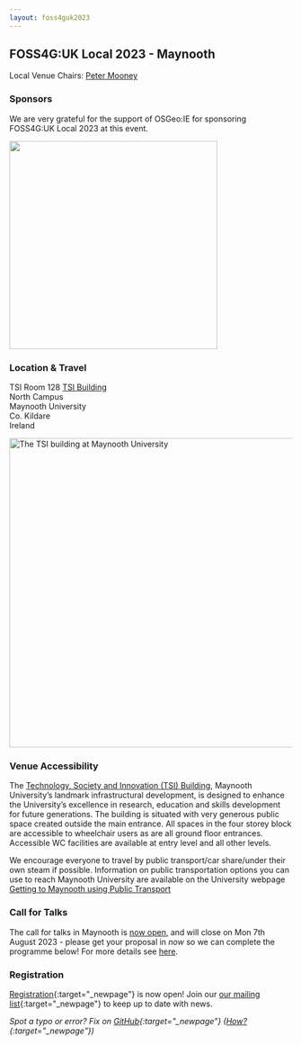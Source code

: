 ```yaml
---
layout: foss4guk2023
---
```


## FOSS4G:UK Local 2023 - Maynooth

Local Venue Chairs: [Peter Mooney](mailto:peter.mooney@mu.ie)

### Sponsors

We are very grateful for the support of OSGeo:IE for sponsoring FOSS4G:UK Local 2023 at this event. 

<img src="./images/osgeo-ie.png" width="370" align="middle">

### Location & Travel
TSI Room 128
[TSI Building](https://www.openstreetmap.org/?mlat=53.38245&mlon=-6.59999#map=19/53.38245/-6.59999)<br>
North Campus<br>
Maynooth University<br>
Co. Kildare<br>
Ireland<br>

<img src="./images/tsi.jpg" width="550" align="middle" alt="The TSI building at Maynooth University">

### Venue Accessibility
The [Technology, Society and Innovation (TSI) Building](https://www.youtube.com/watch?v=VdoNU-tlfwE&t=432s), Maynooth University’s landmark infrastructural development, is designed to enhance the University’s excellence in research, education and skills development for future generations. The building is situated with very generous public space created outside the main entrance. All spaces in the four storey block are accessible to wheelchair users as are all ground floor entrances. Accessible WC facilities are available at entry level and all other levels. 

We encourage everyone to travel by public transport/car share/under their own steam if possible. Information on public transportation options you can use to reach Maynooth University are available on the University webpage [Getting to Maynooth using Public Transport](https://www.maynoothuniversity.ie/location/commuting)


### Call for Talks

The call for talks in Maynooth is [now open](https://forms.gle/hvfkQvwxWjxwMXMN6), and will close on Mon 7th August 2023 - please get your proposal in *now* so we can complete the programme below! For more details see [here](https://uk.osgeo.org/foss4guklocal2023/index.html#call-for-talks).


### Registration

[Registration](https://www.eventbrite.co.uk/e/foss4g-uk-local-2023-tickets-663598610307){:target="_newpage"} is now open! Join our [our mailing list](https://lists.osgeo.org/mailman/listinfo/uk){:target="_newpage"} to keep up to date with news. 

*Spot a typo or error? Fix on [GitHub](https://github.com/osgeouk/website/blob/gh-pages/foss4guklocal2023/maynooth.md){:target="_newpage"} ([How?](https://uk.osgeo.org/editing-on-github){:target="_newpage"})*
